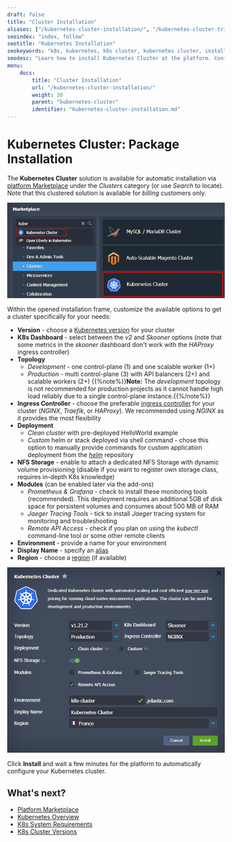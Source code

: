 ```yaml
---
draft: false
title: "Cluster Installation"
aliases: ["/kubernetes-cluster-installation/", "/kubernetes-cluster-trial/"]
seoindex: "index, follow"
seotitle: "Kubernetes Installation"
seokeywords: "k8s, kubernetes, k8s cluster, kubernetes cluster, install kubernetes, install k8s cluster, kubernetes cluster installation, k8s package installation, k8s installation options, kubernetes cluster customization"
seodesc: "Learn how to install Kubernetes Cluster at the platform. Configure the Kubernetes Cluster package up to your needs with the available installation options."
menu: 
    docs:
        title: "Cluster Installation"
        url: "/kubernetes-cluster-installation/"
        weight: 30
        parent: "kubernetes-cluster"
        identifier: "kubernetes-cluster-installation.md"
---
```


# Kubernetes Cluster: Package Installation

The **Kubernetes Cluster** solution is available for automatic installation via [platform Marketplace](/marketplace/) under the *Clusters* category (or use *Search* to locate). Note that this clustered solution is available for *billing* customers only.

![marketplace Kubernetes cluster](01-marketplace-kubernetes-cluster.png)

Within the opened installation frame, customize the available options to get a cluster specifically for your needs:

- **Version** - choose a [Kubernetes version](/kubernetes-cluster-versions/#current-versions) for your cluster
- **K8s Dashboard** - select between the *v2* and *Skooner* options (note that some metrics in the *skooner* dashboard don't work with the *HAProxy* ingress controller)
- **Topology**
  - *Development* - one control-plane (1) and one scalable worker (1+)
  - *Production* - multi control-plane (3) with API balancers (2+) and scalable workers (2+)
{{%note%}}**Note:** The *development* topology is not recommended for production projects as it cannot handle high load reliably due to a single control-plane instance.{{%/note%}}
- **Ingress Controller** - choose the preferable [ingress controller](/kubernetes-creating-ingresses/) for your cluster (*NGINX*, *Traefik*, or *HAProxy*). We recommended using *NGINX* as it provides the most flexibility
- **Deployment**
  - *Clean cluster* with pre-deployed HelloWorld example
  - *Custom* helm or stack deployed via shell command - chose this option to manually provide commands for custom application deployment from the *[helm](/kubernetes-helm-integration/)* repository
- **NFS Storage** - enable to attach a dedicated NFS Storage with dynamic volume provisioning (disable if you want to register own storage class, requires in-depth K8s knowledge)
- **Modules** (can be enabled later via the add-ons)
  - *Prometheus & Grafana* - check to install these monitoring tools (recommended). This deployment requires an additional 5GB of disk space for persistent volumes and consumes about 500 MB of RAM
  - *Jaeger Tracing Tools* - tick to install *Jaeger* tracing system for monitoring and troubleshooting
  - *Remote API Access* - check if you plan on using the *kubectl* command-line tool or some other remote clients
- **Environment** - provide a name for your environment
- **Display Name** - specify an [alias](/environment-aliases/)
- **Region** - choose a [region](/environment-regions/) (if available)

![Kubernetes cluster installation frame](02-kubernetes-cluster-installation-frame.png)

Click **Install** and wait a few minutes for the platform to automatically configure your Kubernetes cluster.


## What's next?

* [Platform Marketplace](/marketplace/)
* [Kubernetes Overview](/kubernetes-cluster/)
* [K8s System Requirements](/kubernetes-cluster-requirements/)
* [K8s Cluster Versions](/kubernetes-cluster-versions/)